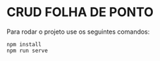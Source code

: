 # CRUD FOLHA DE PONTO

Para rodar o projeto use os seguintes comandos:
```
npm install
npm run serve
```



